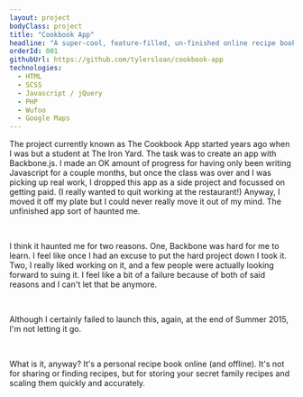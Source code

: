 ```yaml
---
layout: project
bodyClass: project
title: "Cookbook App"
headline: "A super-cool, feature-filled, un-finished online recipe book."
orderId: 001
githubUrl: https://github.com/tylersloan/cookbook-app
technologies:
  - HTML
  - SCSS
  - Javascript / jQuery
  - PHP
  - Wufoo
  - Google Maps
---
```


The project currently known as The Cookbook App started years ago when I was but a student at The Iron Yard. The task was to create an app with Backbone.js. I made an OK amount of progress for having only been writing Javascript for a couple months, but once the class was over and I was picking up real work, I dropped this app as a side project and focussed on getting paid. (I really wanted to quit working at the restaurant!) Anyway, I moved it off my plate but I could never really move it out of my mind. The unfinished app sort of haunted me.

<br />

I think it haunted me for two reasons. One, Backbone was hard for me to learn. I feel like once I had an excuse to put the hard project down I took it. Two, I really liked working on it, and a few people were actually looking forward to suing it. I feel like a bit of a failure because of both of said reasons and I can't let that be anymore.

<br />

Although I certainly failed to launch this, again, at the end of Summer 2015, I'm not letting it go.

<br />

What is it, anyway? It's a personal recipe book online (and offline). It's not for sharing or finding recipes, but for storing your secret family recipes and scaling them quickly and accurately.